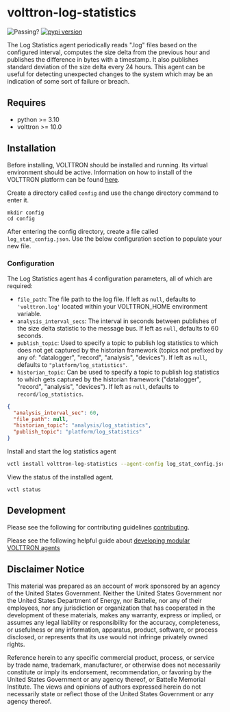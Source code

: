 # volttron-log-statistics

![Passing?](https://github.com/eclipse-volttron/volttron-log-statistics/actions/workflows/run-tests.yml/badge.svg)
[![pypi version](https://img.shields.io/pypi/v/volttron-log-statistics.svg)](https://pypi.org/project/volttron-log-statistics/)

The Log Statistics agent periodically reads ".log" files based on the configured interval, computes the size delta from the previous hour and publishes the difference in bytes with a timestamp.  It also publishes standard deviation of the size delta every 24 hours.  This agent can be useful for detecting unexpected changes to the system which may be an indication of some sort of failure or breach.

## Requires

* python >= 3.10
* volttron >= 10.0

## Installation

Before installing, VOLTTRON should be installed and running.  Its virtual environment should be active.
Information on how to install of the VOLTTRON platform can be found
[here](https://github.com/eclipse-volttron/volttron-core).

Create a directory called `config` and use the change directory command to enter it.

```shell
mkdir config
cd config
```

After entering the config directory, create a file called `log_stat_config.json`. Use the below configuration section to populate your new file.

### Configuration

The Log Statistics agent has 4 configuration parameters, all of which are required:

- `file_path`:  The file path to the log file. If left as `null`, defaults to `'volttron.log'` located within your VOLTTRON_HOME environment variable.
- `analysis_interval_secs`: The interval in seconds between publishes of the size delta statistic to the message bus. If left as `null`, defaults to 60 seconds.
- `publish_topic`: Used to specify a topic to publish log statistics to which does not get captured by the
  historian framework (topics not prefixed by any of: "datalogger", "record", "analysis", "devices"). If left as `null`, defaults to `"platform/log_statistics"`.
- `historian_topic`:  Can be used to specify a topic to publish log statistics to which gets captured by the
  historian framework ("datalogger", "record", "analysis", "devices"). If left as `null`, defaults to `record/log_statistics`.

```json
{
  "analysis_interval_sec": 60,
  "file_path": null,
  "historian_topic": "analysis/log_statistics",
  "publish_topic": "platform/log_statistics"
}
```

Install and start the log statistics agent

```bash
vctl install volttron-log-statistics --agent-config log_stat_config.json --vip-identity platform.log_statistics --start
```

View the status of the installed agent.

```shell
vctl status
```

## Development

Please see the following for contributing guidelines [contributing](https://github.com/eclipse-volttron/volttron-core/blob/develop/CONTRIBUTING.md).

Please see the following helpful guide about [developing modular VOLTTRON agents](https://github.com/eclipse-volttron/volttron-core/blob/develop/DEVELOPING_ON_MODULAR.md)

## Disclaimer Notice

This material was prepared as an account of work sponsored by an agency of the
United States Government.  Neither the United States Government nor the United
States Department of Energy, nor Battelle, nor any of their employees, nor any
jurisdiction or organization that has cooperated in the development of these
materials, makes any warranty, express or implied, or assumes any legal
liability or responsibility for the accuracy, completeness, or usefulness or any
information, apparatus, product, software, or process disclosed, or represents
that its use would not infringe privately owned rights.

Reference herein to any specific commercial product, process, or service by
trade name, trademark, manufacturer, or otherwise does not necessarily
constitute or imply its endorsement, recommendation, or favoring by the United
States Government or any agency thereof, or Battelle Memorial Institute. The
views and opinions of authors expressed herein do not necessarily state or
reflect those of the United States Government or any agency thereof.

